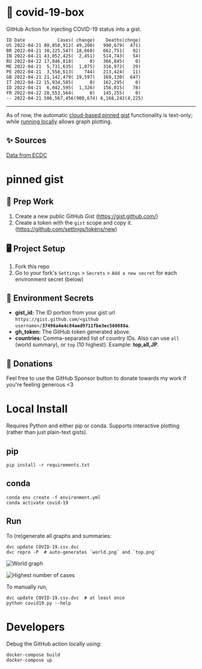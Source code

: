 # 🏥 covid-19-box

GitHub Action for injecting COVID-19 status into a gist.

```
ID Date            Cases( change)    Deaths(chnge)
US 2022-04-21 80,850,912( 49,200)   990,679(  471)
BR 2022-04-21 30,225,547( 18,660)   662,751(   92)
IN 2022-04-21 43,052,425(  2,451)   514,743(   54)
RU 2022-04-22 17,846,818(      0)   366,845(    0)
ME 2022-04-21  5,731,635(  1,075)   316,972(   29)
PE 2022-04-21  3,558,613(    744)   213,424(   11)
GB 2022-04-21 21,142,479( 19,597)   169,130(  647)
IT 2022-04-22 15,934,585(      0)   162,295(    0)
ID 2022-04-21  6,042,595(  1,326)   156,015(   78)
FR 2022-04-22 28,553,564(      0)   145,255(    0)
-- 2022-04-21 506,567,456(900,674) 6,168,242(4,225)
```

---

As of now, the automatic [cloud-based pinned gist](#pinned-gist) functionality is text-only;
while [running locally](#local-install) allows graph plotting.

## ✨ Sources

[Data from ECDC](https://www.ecdc.europa.eu/en/publications-data/download-todays-data-geographic-distribution-covid-19-cases-worldwide)

# pinned gist

## 🎒 Prep Work
1. Create a new public GitHub Gist (https://gist.github.com/)
1. Create a token with the `gist` scope and copy it. (https://github.com/settings/tokens/new)

## 🖥 Project Setup
1. Fork this repo
1. Go to your fork's `Settings` > `Secrets` > `Add a new secret` for each environment secret (below)

## 🤫 Environment Secrets
- **gist_id:** The ID portion from your gist url `https://gist.github.com/<github username>/`**`37496a4e4c84aed9711fbe3ec560888a`**.
- **gh_token:** The GitHub token generated above.
- **countries:** Comma-separated list of country IDs. Also can use `all` (world summary), or `top` (10 highest). Example: **top,all,JP**.

## 💸 Donations

Feel free to use the GitHub Sponsor button to donate towards my work if you're feeling generous <3

# Local Install

Requires Python and either pip or conda. Supports interactive plotting (rather than just plain-text gists).

## pip

```
pip install -r requirements.txt
```

## conda

```
conda env create -f environment.yml
conda activate covid-19
```

## Run

To (re)generate all graphs and summaries:

```
dvc update COVID-19.csv.dvc
dvc repro -P  # auto-generates `world.png` and `top.png`
```

![World graph](world.png)

![Highest number of cases](top.png)

To manually run,

```
dvc update COVID-19.csv.dvc  # at least once
python covid19.py --help
```

# Developers

Debug the GitHub action locally using:

```
docker-compose build
docker-compose up
```
